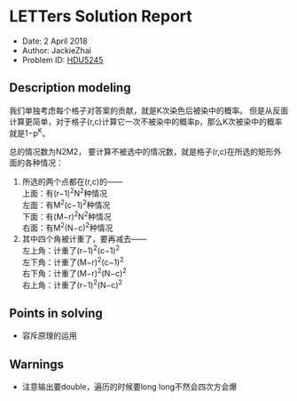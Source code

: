 # LETTers Solution Report

- Date: 2 April 2018
- Author: JackieZhai
- Problem ID: [HDU5245](http://acm.hdu.edu.cn/showproblem.php?pid=5245)

## Description modeling

我们单独考虑每个格子对答案的贡献，就是K次染色后被染中的概率。
但是从反面计算更简单，对于格子(r,c)计算它一次不被染中的概率p，那么K次被染中的概率就是1−p<sup>K</sup>。

总的情况数为N2M2，
要计算不被选中的情况数，就是格子(r,c)在所选的矩形外面的各种情况：

1. 所选的两个点都在(r,c)的——<br>
    上面：有(r−1)<sup>2</sup>N<sup>2</sup>种情况<br>
    左面：有M<sup>2</sup>(c−1)<sup>2</sup>种情况<br>
    下面：有(M−r)<sup>2</sup>N<sup>2</sup>种情况<br>
    右面：有M<sup>2</sup>(N−c)<sup>2</sup>种情况<br>
2. 其中四个角被计重了，要再减去——<br>
    左上角：计重了(r−1)<sup>2</sup>(c−1)<sup>2</sup><br>
    左下角：计重了(M−r)<sup>2</sup>(c−1)<sup>2</sup><br>
    右下角：计重了(M−r)<sup>2</sup>(N−c)<sup>2</sup><br>
    右上角：计重了(r−1)<sup>2</sup>(N−c)<sup>2</sup><br>

## Points in solving

- 容斥原理的运用

## Warnings

- 注意输出要double，遍历的时候要long long不然会四次方会爆

